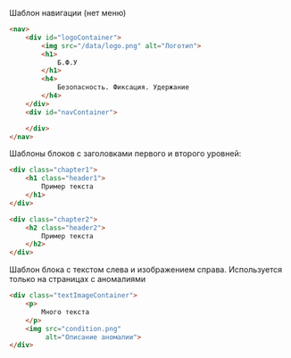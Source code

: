 Шаблон навигации (нет меню)
```html
<nav>
    <div id="logoContainer">
        <img src="/data/logo.png" alt="Логотип">
        <h1>
            Б.Ф.У
        </h1>
        <h4>
            Безопасность. Фиксация. Удержание
        </h4>
    </div>
    <div id="navContainer">

    </div>
</nav>
```
Шаблоны блоков с заголовками первого и второго уровней:
```html
<div class="chapter1">
    <h1 class="header1">
        Пример текста
    </h1>
</div>
```
```html
<div class="chapter2">
    <h2 class="header2">
        Пример текста
    </h2>
</div>
```
Шаблон блока с текстом слева и изображением справа. Используется только на страницах с аномалиями
```html
<div class="textImageContainer">
    <p>
        Много текста
    </p>
    <img src="condition.png"
         alt="Описание аномалии">
</div>
```